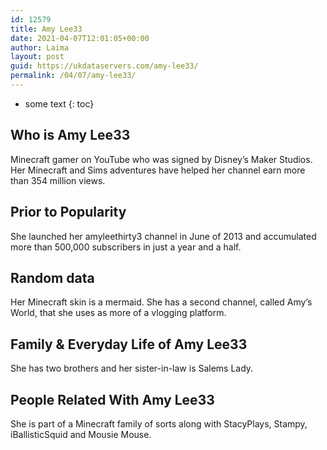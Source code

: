 ```yaml
---
id: 12579
title: Amy Lee33
date: 2021-04-07T12:01:05+00:00
author: Laima
layout: post
guid: https://ukdataservers.com/amy-lee33/
permalink: /04/07/amy-lee33/
---
```


* some text
{: toc}


## Who is Amy Lee33
                  
                  
                  
Minecraft gamer on YouTube who was signed by Disney&#8217;s Maker Studios. Her Minecraft and Sims adventures have helped her channel earn more than 354 million views. 
                  
              
            
              
            
                
                
                
## Prior to Popularity
                  
                  
                  
She launched her amyleethirty3 channel in June of 2013 and accumulated more than 500,000 subscribers in just a year and a half. 
                  
              
            
              
            
                
                
                
## Random data
                  
                  
                  
Her Minecraft skin is a mermaid. She has a second channel, called Amy&#8217;s World, that she uses as more of a vlogging platform.
                  
              
            
              
            
                
                
                
## Family & Everyday Life of Amy Lee33
                  
                  
                  
She has two brothers and her sister-in-law is Salems Lady.
                  
              
            
              
            
                
                
                
## People Related With Amy Lee33
                  
                  
                  
She is part of a Minecraft family of sorts along with StacyPlays, Stampy, iBallisticSquid and Mousie Mouse. 
                  
              
            
              
            
                
              
            
              
              
            
            
              
            
          
          
          